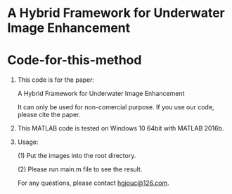 # A Hybrid Framework for Underwater Image Enhancement
# Code-for-this-method

1. This code is for the paper: 

   A Hybrid Framework for Underwater Image Enhancement

   It can only be used for non-comercial purpose. If you use our code, please cite the paper.

2. This MATLAB code is tested on Windows 10 64bit with MATLAB 2016b. 

3. Usage:

   (1) Put the images into the root directory.


   (2) Please run main.m file to see the result.


   For any questions, please contact hgjouc@126.com.
